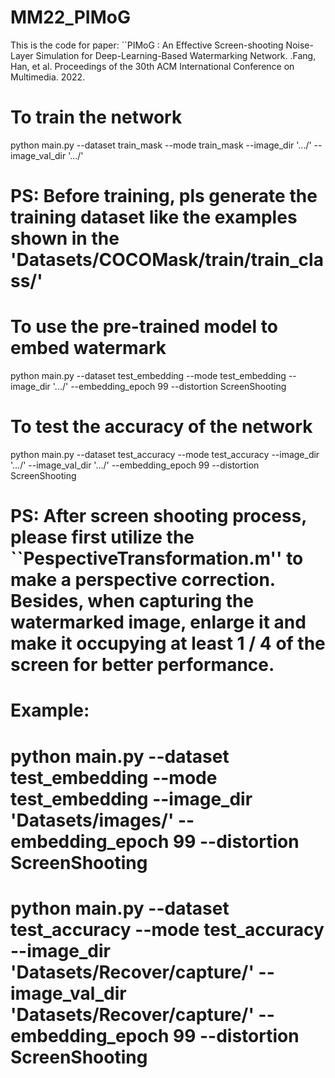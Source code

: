 # MM22_PIMoG
This is the code for paper: ``PIMoG : An Effective Screen-shooting Noise-Layer Simulation for Deep-Learning-Based Watermarking Network. .Fang, Han, et al. Proceedings of the 30th ACM International Conference on Multimedia. 2022.

# To train the network 
python main.py --dataset train_mask --mode train_mask --image_dir '.../' --image_val_dir '.../'
# PS: Before training, pls generate the training dataset like the examples shown in the 'Datasets/COCOMask/train/train_class/'

# To use the pre-trained model to embed watermark
python main.py --dataset test_embedding --mode test_embedding --image_dir '.../'  --embedding_epoch 99 --distortion ScreenShooting

# To test the accuracy of the network
python main.py --dataset test_accuracy --mode test_accuracy --image_dir '.../' --image_val_dir '.../' --embedding_epoch 99 --distortion ScreenShooting

# PS: After screen shooting process, please first utilize the ``PespectiveTransformation.m'' to make a perspective correction. Besides, when capturing the watermarked image, enlarge it and make it occupying at least 1 / 4 of the screen for better performance.

# Example:

# python main.py --dataset test_embedding --mode test_embedding --image_dir 'Datasets/images/'  --embedding_epoch 99 --distortion ScreenShooting

# python main.py --dataset test_accuracy --mode test_accuracy --image_dir 'Datasets/Recover/capture/' --image_val_dir 'Datasets/Recover/capture/' --embedding_epoch 99 --distortion ScreenShooting
